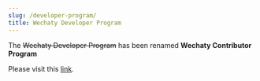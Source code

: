 ```yaml
---
slug: /developer-program/
title: Wechaty Developer Program
---
```


The ~~Wechaty Developer Program~~ has been renamed **Wechaty Contributor Program**

Please visit this [link](/docs/contributor-program).
